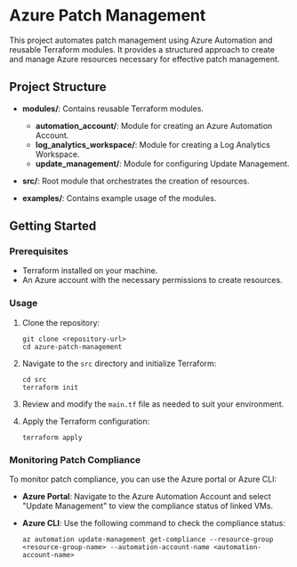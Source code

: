 # Azure Patch Management

This project automates patch management using Azure Automation and reusable Terraform modules. It provides a structured approach to create and manage Azure resources necessary for effective patch management.

## Project Structure

- **modules/**: Contains reusable Terraform modules.
  - **automation_account/**: Module for creating an Azure Automation Account.
  - **log_analytics_workspace/**: Module for creating a Log Analytics Workspace.
  - **update_management/**: Module for configuring Update Management.
  
- **src/**: Root module that orchestrates the creation of resources.
  
- **examples/**: Contains example usage of the modules.

## Getting Started

### Prerequisites

- Terraform installed on your machine.
- An Azure account with the necessary permissions to create resources.

### Usage

1. Clone the repository:
   ```
   git clone <repository-url>
   cd azure-patch-management
   ```

2. Navigate to the `src` directory and initialize Terraform:
   ```
   cd src
   terraform init
   ```

3. Review and modify the `main.tf` file as needed to suit your environment.

4. Apply the Terraform configuration:
   ```
   terraform apply
   ```

### Monitoring Patch Compliance

To monitor patch compliance, you can use the Azure portal or Azure CLI:

- **Azure Portal**: Navigate to the Azure Automation Account and select "Update Management" to view the compliance status of linked VMs.
  
- **Azure CLI**: Use the following command to check the compliance status:
  ```
  az automation update-management get-compliance --resource-group <resource-group-name> --automation-account-name <automation-account-name>
  ```
